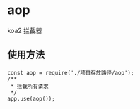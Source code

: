 # aop
koa2 拦截器
## 使用方法
```
const aop = require('./项目存放路径/aop');
/**
 * 拦截所有请求
 */
app.use(aop());
```